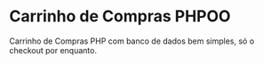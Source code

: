 # Carrinho de Compras PHPOO

Carrinho de Compras PHP com banco de dados bem simples, só o checkout por enquanto.
